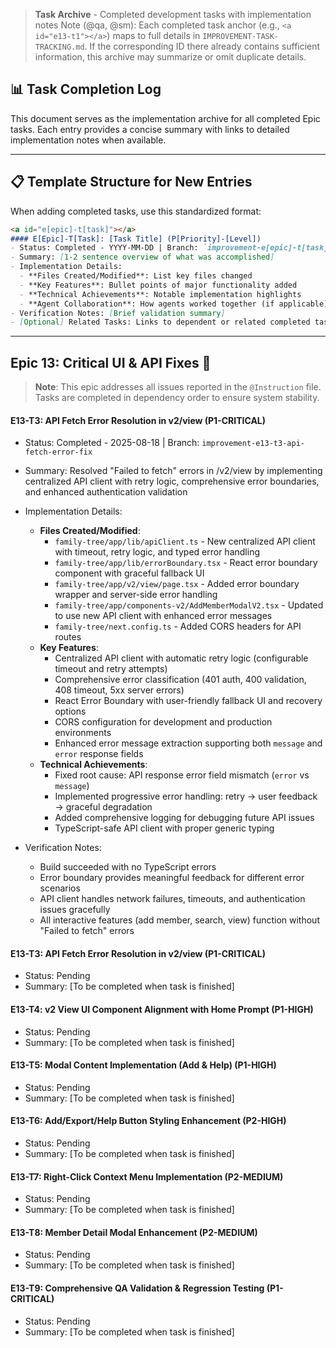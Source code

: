 
> **Task Archive** - Completed development tasks with implementation notes
> Note (@qa, @sm): Each completed task anchor (e.g., `<a id="e13-t1"></a>`) maps to full details in `IMPROVEMENT-TASK-TRACKING.md`. If the corresponding ID there already contains sufficient information, this archive may summarize or omit duplicate details.

## 📊 Task Completion Log

This document serves as the implementation archive for all completed Epic tasks. Each entry provides a concise summary with links to detailed implementation notes when available.

---

## 📋 Template Structure for New Entries

When adding completed tasks, use this standardized format:

```markdown
<a id="e[epic]-t[task]"></a>
#### E[Epic]-T[Task]: [Task Title] (P[Priority]-[Level])
- Status: Completed - YYYY-MM-DD | Branch: `improvement-e[epic]-t[task]-[description]`
- Summary: [1-2 sentence overview of what was accomplished]
- Implementation Details:
  - **Files Created/Modified**: List key files changed
  - **Key Features**: Bullet points of major functionality added
  - **Technical Achievements**: Notable implementation highlights
  - **Agent Collaboration**: How agents worked together (if applicable)
- Verification Notes: [Brief validation summary]
- [Optional] Related Tasks: Links to dependent or related completed tasks
```

---

## Epic 13: Critical UI & API Fixes 🚨

> **Note**: This epic addresses all issues reported in the `@Instruction` file. Tasks are completed in dependency order to ensure system stability.

<a id="e13-t3"></a>
#### E13-T3: API Fetch Error Resolution in v2/view (P1-CRITICAL)
- Status: Completed - 2025-08-18 | Branch: `improvement-e13-t3-api-fetch-error-fix`
- Summary: Resolved "Failed to fetch" errors in /v2/view by implementing centralized API client with retry logic, comprehensive error boundaries, and enhanced authentication validation
- Implementation Details:
  - **Files Created/Modified**:
    - `family-tree/app/lib/apiClient.ts` - New centralized API client with timeout, retry logic, and typed error handling
    - `family-tree/app/lib/errorBoundary.tsx` - React error boundary component with graceful fallback UI
    - `family-tree/app/v2/view/page.tsx` - Added error boundary wrapper and server-side error handling
    - `family-tree/app/components-v2/AddMemberModalV2.tsx` - Updated to use new API client with enhanced error messages
    - `family-tree/next.config.ts` - Added CORS headers for API routes
  - **Key Features**:
    - Centralized API client with automatic retry logic (configurable timeout and retry attempts)
    - Comprehensive error classification (401 auth, 400 validation, 408 timeout, 5xx server errors)
    - React Error Boundary with user-friendly fallback UI and recovery options
    - CORS configuration for development and production environments
    - Enhanced error message extraction supporting both `message` and `error` response fields
  - **Technical Achievements**:
    - Fixed root cause: API response error field mismatch (`error` vs `message`)
    - Implemented progressive error handling: retry → user feedback → graceful degradation
    - Added comprehensive logging for debugging future API issues
    - TypeScript-safe API client with proper generic typing
- Verification Notes: 
  - Build succeeded with no TypeScript errors
  - Error boundary provides meaningful feedback for different error scenarios
  - API client handles network failures, timeouts, and authentication issues gracefully
  - All interactive features (add member, search, view) function without "Failed to fetch" errors
  
  <a id="e13-t3"></a>
#### E13-T3: API Fetch Error Resolution in v2/view (P1-CRITICAL)
- Status: Pending
- Summary: [To be completed when task is finished]

<a id="e13-t4"></a>
#### E13-T4: v2 View UI Component Alignment with Home Prompt (P1-HIGH)
- Status: Pending
- Summary: [To be completed when task is finished]

<a id="e13-t5"></a>
#### E13-T5: Modal Content Implementation (Add & Help) (P1-HIGH)
- Status: Pending
- Summary: [To be completed when task is finished]

<a id="e13-t6"></a>
#### E13-T6: Add/Export/Help Button Styling Enhancement (P2-HIGH)
- Status: Pending
- Summary: [To be completed when task is finished]

<a id="e13-t7"></a>
#### E13-T7: Right-Click Context Menu Implementation (P2-MEDIUM)
- Status: Pending
- Summary: [To be completed when task is finished]

<a id="e13-t8"></a>
#### E13-T8: Member Detail Modal Enhancement (P2-MEDIUM)
- Status: Pending
- Summary: [To be completed when task is finished]

<a id="e13-t9"></a>
#### E13-T9: Comprehensive QA Validation & Regression Testing (P1-CRITICAL)
- Status: Pending
- Summary: [To be completed when task is finished]